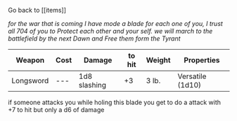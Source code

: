 Go back to [[items]]

*for the war that is coming I have mode a blade for each one of you, I trust all 704 of you to Protect each other and your self. we will march to the battlefield by the next Dawn and Free them form the Tyrant*

| Weapon    | Cost | Damage       | to hit | Weight | Properties           |
| --------- | ---- | ------------ | ------ | ------ | -------------------- |
| Longsword | ---  | 1d8 slashing | +3     | 3 lb.  | Versatile (1d10)<br> |
if someone attacks you while holing this blade you get to do a attack with +7 to hit but only a d6 of damage 